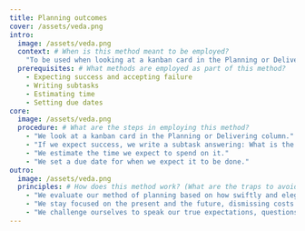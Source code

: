 ```yaml
---
title: Planning outcomes
cover: /assets/veda.png
intro:
  image: /assets/veda.png
  context: # When is this method meant to be employed?
    "To be used when looking at a kanban card in the Planning or Delivering column."
  prerequisites: # What methods are employed as part of this method?
    - Expecting success and accepting failure
    - Writing subtasks
    - Estimating time
    - Setting due dates
core:
  image: /assets/veda.png
  procedure: # What are the steps in employing this method?
    - "We look at a kanban card in the Planning or Delivering column."
    - "If we expect success, we write a subtask answering: What is the next step to deliver this outcome?"
    - "We estimate the time we expect to spend on it."
    - "We set a due date for when we expect it to be done."
outro:
  image: /assets/veda.png
  principles: # How does this method work? (What are the traps to avoid?)
    - "We evaluate our method of planning based on how swiftly and elegantly it brings desired outcomes and expected outcomes into alignment."
    - "We stay focused on the present and the future, dismissing costs that have already been paid."
    - "We challenge ourselves to speak our true expectations, questions, concerns and doubts."
---
```

